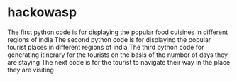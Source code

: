 # hackowasp

The first python code is for displaying the popular food cuisines in different regions of india
The second python code is for displaying the popular tourist places in different regions of india
The third python code for generating itinerary for the tourists on the basis of the number of days they are staying 
The next code is for the tourist to navigate their way in the place they are visiting

